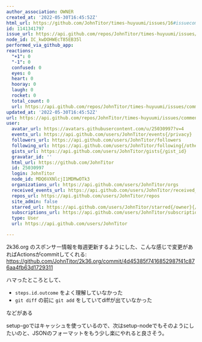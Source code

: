 ```yaml
---
author_association: OWNER
created_at: '2022-05-30T16:45:52Z'
html_url: https://github.com/JohnTitor/times-huyuumi/issues/16#issuecomment-1141341797
id: 1141341797
issue_url: https://api.github.com/repos/JohnTitor/times-huyuumi/issues/16
node_id: IC_kwDOHWEcT85EB35l
performed_via_github_app: 
reactions:
  "+1": 0
  "-1": 0
  confused: 0
  eyes: 0
  heart: 0
  hooray: 0
  laugh: 0
  rocket: 0
  total_count: 0
  url: https://api.github.com/repos/JohnTitor/times-huyuumi/issues/comments/1141341797/reactions
updated_at: '2022-05-30T16:45:52Z'
url: https://api.github.com/repos/JohnTitor/times-huyuumi/issues/comments/1141341797
user:
  avatar_url: https://avatars.githubusercontent.com/u/25030997?v=4
  events_url: https://api.github.com/users/JohnTitor/events{/privacy}
  followers_url: https://api.github.com/users/JohnTitor/followers
  following_url: https://api.github.com/users/JohnTitor/following{/other_user}
  gists_url: https://api.github.com/users/JohnTitor/gists{/gist_id}
  gravatar_id: ''
  html_url: https://github.com/JohnTitor
  id: 25030997
  login: JohnTitor
  node_id: MDQ6VXNlcjI1MDMwOTk3
  organizations_url: https://api.github.com/users/JohnTitor/orgs
  received_events_url: https://api.github.com/users/JohnTitor/received_events
  repos_url: https://api.github.com/users/JohnTitor/repos
  site_admin: false
  starred_url: https://api.github.com/users/JohnTitor/starred{/owner}{/repo}
  subscriptions_url: https://api.github.com/users/JohnTitor/subscriptions
  type: User
  url: https://api.github.com/users/JohnTitor

---
```

2k36.org のスポンサー情報を毎週更新するようにした、こんな感じで変更があればActionsがcommitしてくれる: https://github.com/JohnTitor/2k36.org/commit/4d45385f7416852987f41c876aa4fb63d1729311

ハマったところとして、

- `steps.id.outcome` をよく理解していなかった
- `git diff` の前に `git add` をしていてdiffが出ていなかった

などがある

setup-goではキャッシュを使っているので、次はsetup-nodeでもそのようにしたいのと、JSONのフォーマットをもう少し楽にやれると良さそう。